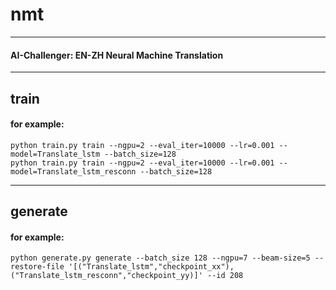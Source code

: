 # nmt
---
#### AI-Challenger: EN-ZH Neural Machine Translation
---
## train
#### for example:
	python train.py train --ngpu=2 --eval_iter=10000 --lr=0.001 --model=Translate_lstm --batch_size=128
 	python train.py train --ngpu=2 --eval_iter=10000 --lr=0.001 --model=Translate_lstm_resconn --batch_size=128

---
## generate
#### for example:
	python generate.py generate --batch_size 128 --ngpu=7 --beam-size=5 --restore-file '[("Translate_lstm","checkpoint_xx"),("Translate_lstm_resconn","checkpoint_yy)]' --id 208






